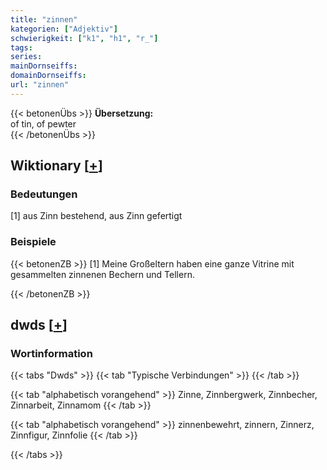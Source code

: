 ```yaml
---
title: "zinnen"
kategorien: ["Adjektiv"]
schwierigkeit: ["k1", "h1", "r_"]
tags:
series:
mainDornseiffs:
domainDornseiffs:
url: "zinnen"
---
```


{{< betonenÜbs >}}
**Übersetzung:**  
of tin, of pewter  
{{< /betonenÜbs >}}

## Wiktionary [[+](https://de.wiktionary.org/wiki/zinnen)]

### Bedeutungen
[1] aus Zinn bestehend, aus Zinn gefertigt  

### Beispiele
{{< betonenZB >}}
[1] Meine Großeltern haben eine ganze Vitrine mit gesammelten zinnenen Bechern und Tellern.  

{{< /betonenZB >}}


## dwds [[+](https://www.dwds.de/wb/zinnen)]

### Wortinformation
{{< tabs "Dwds" >}}
{{< tab "Typische Verbindungen" >}}
{{< /tab >}}

{{< tab "alphabetisch vorangehend" >}}
Zinne, Zinnbergwerk, Zinnbecher, Zinnarbeit, Zinnamom
{{< /tab >}}

{{< tab "alphabetisch vorangehend" >}}
zinnenbewehrt, zinnern, Zinnerz, Zinnfigur, Zinnfolie
{{< /tab >}}

{{< /tabs >}}

